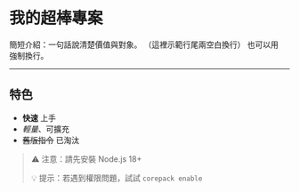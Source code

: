 # 我的超棒專案

簡短介紹：一句話說清楚價值與對象。
（這裡示範行尾兩空白換行）
也可以用 <br> 強制換行。

---

## 特色
- **快速** 上手
- *輕量*、可擴充
- ~~舊版指令~~ 已淘汰

> ⚠️ 注意：請先安裝 Node.js 18+
>
> 💡 提示：若遇到權限問題，試試 `corepack enable`